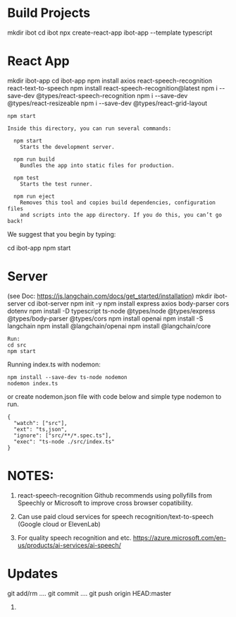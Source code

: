 # Build Projects

mkdir ibot
cd ibot
npx create-react-app ibot-app --template typescript

# React App

mkdir ibot-app
cd ibot-app
npm install axios react-speech-recognition react-text-to-speech
npm install react-speech-recognition@latest
npm i --save-dev @types/react-speech-recognition
npm i --save-dev @types/react-resizeable
npm i --save-dev @types/react-grid-layout

    npm start

    Inside this directory, you can run several commands:

      npm start
        Starts the development server.

      npm run build
        Bundles the app into static files for production.

      npm test
        Starts the test runner.

      npm run eject
        Removes this tool and copies build dependencies, configuration files
        and scripts into the app directory. If you do this, you can’t go back!

We suggest that you begin by typing:

cd ibot-app
npm start

# Server

(see Doc: https://js.langchain.com/docs/get_started/installation)
mkdir ibot-server
cd ibot-server
npm init -y
npm install express axios body-parser cors dotenv
npm install -D typescript ts-node @types/node @types/express @types/body-parser @types/cors
npm install openai
npm install -S langchain
npm install @langchain/openai
npm install @langchain/core

    Run:
    cd src
    npm start

Running index.ts with nodemon:

    npm install --save-dev ts-node nodemon
    nodemon index.ts

or create nodemon.json file with code below and simple type nodemon to run.

    {
      "watch": ["src"],
      "ext": "ts,json",
      "ignore": ["src/**/*.spec.ts"],
      "exec": "ts-node ./src/index.ts"
    }

# NOTES:

1. react-speech-recognition Github recommends using pollyfills from Speechly or Microsoft
   to improve cross browser copatibility.

2. Can use paid cloud services for speech recognition/text-to-speech (Google cloud or
   ElevenLab)

3. For quality speech recognition and etc.
   https://azure.microsoft.com/en-us/products/ai-services/ai-speech/

# Updates

git add/rm ....
git commit ....
git push origin HEAD:master

1.
